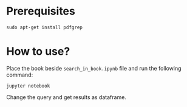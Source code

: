 # Prerequisites

```
sudo apt-get install pdfgrep 
```

# How to use?

Place the book beside `search_in_book.ipynb` file and run the following command:

```
jupyter notebook
```

Change the query and get results as dataframe.